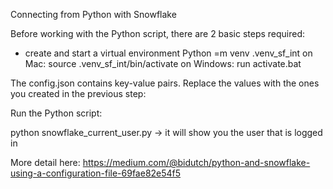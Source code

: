 Connecting from Python with Snowflake

Before working with the Python script, there are 2 basic steps required:
* create and start a virtual environment
    Python =m venv .venv_sf_int
    on Mac: source .venv_sf_int/bin/activate
    on Windows: run activate.bat

The config.json contains key-value pairs. Replace the values with the ones you created in the previous step:

Run the Python script:

python snowflake_current_user.py -> it will show you the user that is logged in

More detail here: https://medium.com/@bidutch/python-and-snowflake-using-a-configuration-file-69fae82e54f5